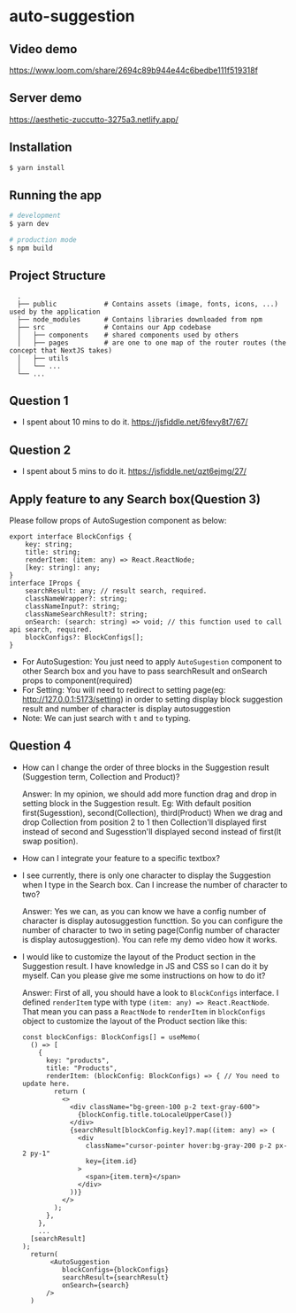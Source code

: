 # auto-suggestion

## Video demo
https://www.loom.com/share/2694c89b944e44c6bedbe111f519318f

## Server demo
https://aesthetic-zuccutto-3275a3.netlify.app/

## Installation

```bash
$ yarn install
```

## Running the app

```bash
# development
$ yarn dev

# production mode
$ npm build
```

## Project Structure

```
  .
  ├── public            # Contains assets (image, fonts, icons, ...) used by the application
  ├── node_modules      # Contains libraries downloaded from npm
  ├── src               # Contains our App codebase
  │   ├── components    # shared components used by others
  │   ├── pages         # are one to one map of the router routes (the concept that NextJS takes)
  │   ├── utils
  │   └── ...
  └── ...
```

## Question 1

- I spent about 10 mins to do it.
  https://jsfiddle.net/6fevy8t7/67/

## Question 2

- I spent about 5 mins to do it.
  https://jsfiddle.net/qzt6ejmg/27/

## Apply feature to any Search box(Question 3)

Please follow props of AutoSugestion component as below:

```
export interface BlockConfigs {
    key: string;
    title: string;
    renderItem: (item: any) => React.ReactNode;
    [key: string]: any;
}
interface IProps {
    searchResult: any; // result search, required.
    classNameWrapper?: string;
    classNameInput?: string;
    classNameSearchResult?: string;
    onSearch: (search: string) => void; // this function used to call api search, required.
    blockConfigs?: BlockConfigs[];
}
```

- For AutoSugestion: You just need to apply `AutoSugestion` component to other Search box and you have to pass searchResult and onSearch props to component(required)
- For Setting: You will need to redirect to setting page(eg: http://127.0.0.1:5173/setting) in order to setting display block suggestion result and number of character is display autosuggestion
- Note: We can just search with `t` and `to` typing.

## Question 4

- How can I change the order of three blocks in the Suggestion result (Suggestion term, Collection and Product)?

  Answer: In my opinion, we should add more function drag and drop in setting block in the Suggestion result.
  Eg: With default position first(Sugesstion), second(Collection), third(Product)
  When we drag and drop Collection from position 2 to 1 then Collection'll displayed first instead of second and Sugesstion'll displayed second instead of first(It swap position).

- How can I integrate your feature to a specific textbox?

- I see currently, there is only one character to display the Suggestion when I type in the Search box. Can I increase the number of character to two?

  Answer: Yes we can, as you can know we have a config number of character is display autosuggestion functtion. So you can configure the number of character to two in seting page(Config number of character is display autosuggestion). You can refe my demo video how it works.

- I would like to customize the layout of the Product section in the Suggestion result. I have knowledge in JS and CSS so I can do it by myself. Can you please give me some instructions on how to do it?

  Answer: First of all, you should have a look to `BlockConfigs` interface. I defined `renderItem` type with type `(item: any) => React.ReactNode`. That mean you can pass a `ReactNode` to `renderItem` in `blockConfigs` object to customize the layout of the Product section like this:

  ```
  const blockConfigs: BlockConfigs[] = useMemo(
    () => [
      {
        key: "products",
        title: "Products",
        renderItem: (blockConfig: BlockConfigs) => { // You need to update here.
          return (
            <>
              <div className="bg-green-100 p-2 text-gray-600">
                {blockConfig.title.toLocaleUpperCase()}
              </div>
              {searchResult[blockConfig.key]?.map((item: any) => (
                <div
                  className="cursor-pointer hover:bg-gray-200 p-2 px-2 py-1"
                  key={item.id}
                >
                  <span>{item.term}</span>
                </div>
              ))}
            </>
          );
        },
      },
      ...
    [searchResult]
  );
    return(
         <AutoSuggestion
            blockConfigs={blockConfigs}
            searchResult={searchResult}
            onSearch={search}
        />
    )
  ```
